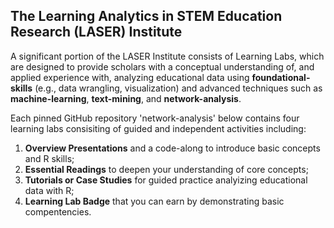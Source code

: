 ## The Learning Analytics in STEM Education Research (LASER) Institute 

A significant portion of the LASER Institute consists of Learning Labs, which are designed to provide scholars with a conceptual understanding of, and applied experience with, analyzing educational data using **foundational-skills** (e.g., data wrangling, visualization) and advanced techniques such as  **machine-learning**, **text-mining**, and **network-analysis**. 

Each pinned GitHub repository 'network-analysis' below contains four learning labs consisiting of guided and independent activities including:
1.  **Overview Presentations** and a code-along to introduce basic concepts and R skills; 
2.  **Essential Readings** to deepen your understanding of core concepts; 
3.  **Tutorials or Case Studies** for guided practice analyizing educational data with R;
4.  **Learning Lab Badge** that you can earn by demonstrating basic compentencies.
